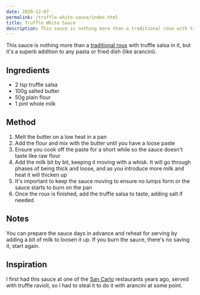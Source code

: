 ```yaml
---
date: 2020-12-07
permalink: /truffle-white-sauce/index.html
title: Truffle White Sauce
description: This sauce is nothing more than a traditional roux with truffle salsa in it, but it's a superb addition to any pasta or fried dish (like arancini).
---
```


This sauce is nothing more than a [traditional roux](https://www.bbcgoodfood.com/howto/guide/how-make-roux) with truffle salsa in it, but it's a superb addition to any pasta or fried dish (like arancini).

## Ingredients

* 2 tsp truffle salsa
* 100g salted butter
* 50g plain flour
* 1 pint whole milk

## Method

1. Melt the butter on a low heat in a pan
1. Add the flour and mix with the butter until you have a loose paste
1. Ensure you cook off the paste for a short while so the sauce doesn't taste like raw flour
1. Add the milk bit by bit, keeping it moving with a whisk. It will go through phases of being thick and loose, and as you introduce more milk and heat it will thicken up
1. It's important to keep the sauce moving to ensure no lumps form or the sauce starts to burn on the pan
1. Once the roux is finished, add the truffle salsa to taste, adding salt if needed

## Notes

You can prepare the sauce days in advance and reheat for serving by adding a bit of milk to loosen it up. If you burn the sauce, there's no saving it, start again.

## Inspiration

I first had this sauce at one of the [San Carlo](https://sancarlo.co.uk/) restaurants years ago, served with truffle ravioli, so I had to steal it to do it with arancini at some point.
